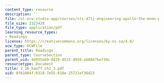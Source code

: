 ```yaml
---
content_type: resource
description: ''
file: /ol-ocw-studio-app/courses/sts-471j-engineering-apollo-the-moon-project-as-a-complex-system-spring-2007/8f61004f03187e55818e25721ef36d23_2_26_kauff_ch2_3.pdf
file_size: 2323428
file_type: application/pdf
learning_resource_types:
- Readings
license: https://creativecommons.org/licenses/by-nc-sa/4.0/
ocw_type: OCWFile
parent_title: Readings
parent_type: CourseSection
parent_uid: 4d035eb9-0419-8533-d950-ab8847bef39c
resourcetype: Document
title: 2_26_kauff_ch2_3.pdf
uid: 8f61004f-0318-7e55-818e-25721ef36d23
---
```

